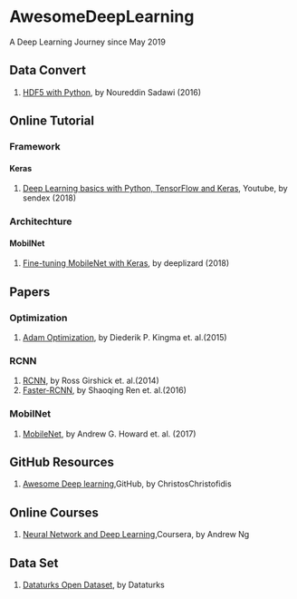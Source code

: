 # AwesomeDeepLearning
A Deep Learning Journey since May 2019

## Data Convert
1. [HDF5 with Python](https://www.youtube.com/watch?v=y4DXr3Y10MM&list=PLea0WJq13cnB_ORdGzEkPlZEN20TSt6Lx), by Noureddin Sadawi (2016)

## Online Tutorial

### Framework

#### Keras
1. [Deep Learning basics with Python, TensorFlow and Keras](https://www.youtube.com/watch?v=wQ8BIBpya2k&list=PLQVvvaa0QuDfhTox0AjmQ6tvTgMBZBEXN), Youtube, by sendex (2018)

### Architechture

#### MobilNet
1. [Fine-tuning MobileNet with Keras](https://www.youtube.com/watch?v=4Tcqw5oIfIg&list=PLkZiCZyv_5PUuyJvvsd_gesWek3GXZAXH), by deeplizard (2018)

## Papers

### Optimization
1. [Adam Optimization](https://arxiv.org/pdf/1412.6980.pdf), by Diederik P. Kingma et. al.(2015)

### RCNN
1. [RCNN](https://arxiv.org/pdf/1311.2524.pdf), by Ross Girshick et. al.(2014)
2. [Faster-RCNN](https://arxiv.org/pdf/1506.01497.pdf), by Shaoqing Ren et. al.(2016)

### MobilNet
1. [MobileNet](https://arxiv.org/pdf/1704.04861.pdf), by Andrew G. Howard et. al. (2017)

## GitHub Resources
1. [Awesome Deep learning](https://github.com/ChristosChristofidis/awesome-deep-learning#free-online-books),GitHub, by ChristosChristofidis

## Online Courses
1. [Neural Network and Deep Learning](https://www.coursera.org/learn/neural-networks-deep-learning/),Coursera, by Andrew Ng

## Data Set
1. [Dataturks Open Dataset](https://dataturks.com/projects/trending), by Dataturks
